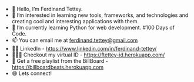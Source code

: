 - 👋 Hello, I’m Ferdinand Tettey.
- 👀 I’m interested in learning new tools, frameworks, and technologies and creating cool and interesting applications with them.
- 🌱 I’m currently learning Python for web development. #100 Days of Code.
- 📫 You can email me at ferdinand.tettey@gmail.com
- 👨🏾‍ LinkedIn - https://www.linkedin.com/in/ferdinand-tettey/
- 👨🏾‍💻 Checkout my virtual ID - https://ftettey-id.herokuapp.com/
- 🎼 Get a free playlist from the BillBoard - https://billboardbeats.herokuapp.com
- 😄 Lets connect!
<!---
fherdy/fherdy is a ✨ special ✨ repository because its `README.md` (this file) appears on your GitHub profile.
You can click the Preview link to take a look at your changes.
--->
